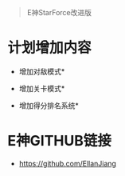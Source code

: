 ﻿>E神StarForce改进版

# 计划增加内容

- 增加对敌模式*

- 增加关卡模式*

- 增加得分排名系统*

# E神GITHUB链接

- https://github.com/EllanJiang